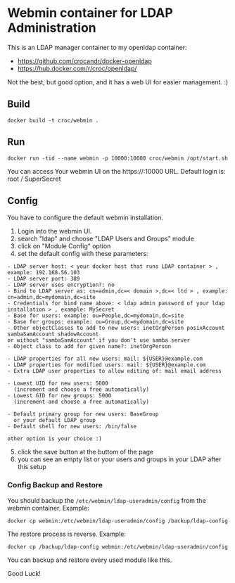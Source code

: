 # Webmin container for LDAP Administration

This is an LDAP manager container to my openldap container:

  - https://github.com/crocandr/docker-openldap
  - https://hub.docker.com/r/croc/openldap/

Not the best, but good option, and it has a web UI for easier management. :) 

## Build

```
docker build -t croc/webmin .
```

## Run

```
docker run -tid --name webmin -p 10000:10000 croc/webmin /opt/start.sh
```

You can access Your webmin UI on the https://<your docker host IP>:10000 URL.
Default login is: root / SuperSecret

## Config

You have to configure the default webmin installation.
  1. Login into the webmin UI.
  2. search "ldap" and choose "LDAP Users and Groups" module
  3. click on "Module Config" option
  4. set the default config with these parameters:

    - LDAP server host: < your docker host that runs LDAP container > , example: 192.168.56.103
    - LDAP server port: 389
    - LDAP server uses encryption?: no
    - Bind to LDAP server as: cn=admin,dc=< domain >,dc=< ltd > , example: cn=admin,dc=mydomain,dc=site
    - Credentials for bind name above: < ldap admin password of your ldap installation > , example: MySecret
    - Base for users: example: ou=People,dc=mydomain,dc=site
    - Base for groups: example: ou=Group,dc=mydomain,dc=site
    - Other objectClasses to add to new users: inetOrgPerson posixAccount sambaSamAccount shadowAccount
    or without "sambaSamAccount" if you don't use samba server
    - Object class to add for given name?: inetOrgPerson

    - LDAP properties for all new users: mail: ${USER}@example.com
    - LDAP properties for modified users: mail: ${USER}@example.com
    - Extra LDAP user properties to allow editing of: mail email address

    - Lowest UID for new users: 5000
      (increment and choose a free automatically)
    - Lowest GID for new groups: 5000
      (increment and choose a free automatically)

    - Default primary group for new users: BaseGroup
      or your default LDAP group
    - Default shell for new users: /bin/false

    other option is your choice :)

  5. click the save button at the buttom of the page
  6. you can see an empty list or your users and groups in your LDAP after this setup


### Config Backup and Restore

You should backup the `/etc/webmin/ldap-useradmin/config` from the webmin container. Example:
```
docker cp webmin:/etc/webmin/ldap-useradmin/config /backup/ldap-config
```

The restore process is reverse. Example:
```
docker cp /backup/ldap-config webmin:/etc/webmin/ldap-useradmin/config
```

You can backup and restore every used module like this.



Good Luck!
